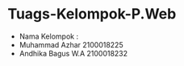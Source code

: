 # Tuags-Kelompok-P.Web
- Nama Kelompok :
- Muhammad Azhar       2100018225
- Andhika Bagus W.A    2100018232
